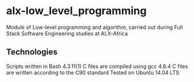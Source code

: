 # alx-low_level_programming
Module of Low-level programming and algorithm, carried out during Full Stack Software Engineering studies at
ALX-Africa

Technologies
--------------------------------------
Scripts written in Bash 4.3.11(1)
C files are compiled using gcc 4.8.4
C files are written according to the C90 standard
Tested on Ubuntu 14.04 LTS


